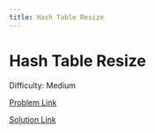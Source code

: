 ```yaml
---
title: Hash Table Resize
---
```


# Hash Table Resize

Difficulty: Medium

[Problem Link](HashTableResize.pdf)

[Solution Link](HashTableResizeSolution.pdf)
